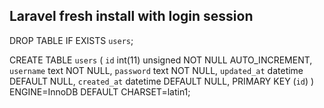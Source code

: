 ## Laravel fresh install with login session

DROP TABLE IF EXISTS `users`;

CREATE TABLE `users` (
  `id` int(11) unsigned NOT NULL AUTO_INCREMENT,
  `username` text NOT NULL,
  `password` text NOT NULL,
  `updated_at` datetime DEFAULT NULL,
  `created_at` datetime DEFAULT NULL,
  PRIMARY KEY (`id`)
) ENGINE=InnoDB DEFAULT CHARSET=latin1;